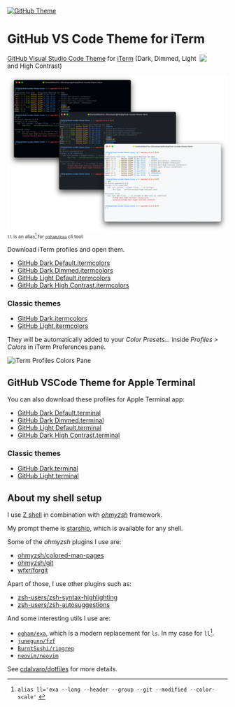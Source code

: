 [![GitHub Theme][vscode-github-theme-version]][github-vscode-theme-release]

# GitHub VS Code Theme for iTerm

<img src="https://github.gallerycdn.vsassets.io/extensions/github/github-vscode-theme/5.0.0/1632266107024/Microsoft.VisualStudio.Services.Icons.Default" width="64px" align="right" style="top: 1px; visibility: visible;" />

[GitHub Visual Studio Code Theme][vscode-github-theme-marketplace] for [iTerm](https://iterm2.com) (Dark, Dimmed, Light and High Contrast)

<p style="font-size:8pt">
  <img src="images/GitHubThemeiTerm.png">
  <code>ll</code> is an alias<span id="a1"><a href="#f1"><sup>1</sup></a></span> for <a href="https://github.com/ogham/exa"><code>ogham/exa</code></a> cli tool.
</p>

Download iTerm profiles and open them.

- [GitHub Dark Default.itermcolors](https://raw.githubusercontent.com/cdalvaro/github-theme-iterm/HEAD/GitHub%20Dark%20Default.itermcolors)
- [GitHub Dark Dimmed.itermcolors](https://raw.githubusercontent.com/cdalvaro/github-theme-iterm/HEAD/GitHub%20Dark%20Dimmed.itermcolors)
- [GitHub Light Default.itermcolors](https://raw.githubusercontent.com/cdalvaro/github-theme-iterm/HEAD/GitHub%20Light%20Default.itermcolors)
- [GitHub Dark High Contrast.itermcolors](https://raw.githubusercontent.com/cdalvaro/github-theme-iterm/HEAD/GitHub%20Dark%20High%20Contrast.itermcolors)

### Classic themes

- [GitHub Dark.itermcolors](https://raw.githubusercontent.com/cdalvaro/github-theme-iterm/HEAD/classic/GitHub%20Dark.itermcolors)
- [GitHub Light.itermcolors](https://raw.githubusercontent.com/cdalvaro/github-theme-iterm/HEAD/classic/GitHub%20Light.itermcolors)

They will be automatically added to your _Color Presets..._ inside _Profiles > Colors_ in iTerm Preferences pane.

![iTerm Profiles Colors Pane](images/iTermProfilesColorsPane.png)

## GitHub VSCode Theme for Apple Terminal

You can also download these profiles for Apple Terminal app:

- [GitHub Dark Default.terminal](https://raw.githubusercontent.com/cdalvaro/github-theme-iterm/HEAD/terminal/GitHub%20Dark%20Default.terminal)
- [GitHub Dark Dimmed.terminal](https://raw.githubusercontent.com/cdalvaro/github-theme-iterm/HEAD/terminal/GitHub%20Dark%20Dimmed.terminal)
- [GitHub Light Default.terminal](https://raw.githubusercontent.com/cdalvaro/github-theme-iterm/HEAD/terminal/GitHub%20Light%20Default.terminal)
- [GitHub Dark High Contrast.terminal](https://raw.githubusercontent.com/cdalvaro/github-theme-iterm/HEAD/terminal/GitHub%20Dark%20High%20Contrast.terminal)

### Classic themes

- [GitHub Dark.terminal](https://raw.githubusercontent.com/cdalvaro/github-theme-iterm/HEAD/terminal/classic/GitHub%20Dark.terminal)
- [GitHub Light.terminal](https://raw.githubusercontent.com/cdalvaro/github-theme-iterm/HEAD/terminal/classic/GitHub%20Light.terminal)

[vscode-github-theme-marketplace]: https://marketplace.visualstudio.com/items?itemName=GitHub.github-vscode-theme
[vscode-github-theme-version]: https://img.shields.io/badge/GitHub%20Theme-v5.0.0-007ACC?style=flat-square&logo=visual-studio-code&logoColor=007ACC
[github-vscode-theme-release]: https://github.com/primer/github-vscode-theme/releases/tag/v5.0.0

## About my shell setup

I use [Z shell](https://zsh.sourceforge.io) in combination with [_ohmyzsh_](https://ohmyz.sh) framework.

My prompt theme is [starship](https://starship.rs), which is available for any shell.

Some of the _ohmyzsh_ plugins I use are:

- [ohmyzsh/colored-man-pages](https://github.com/ohmyzsh/ohmyzsh/tree/master/plugins/colored-man-pages)
- [ohmyzsh/git](https://github.com/ohmyzsh/ohmyzsh/tree/master/plugins/git)
- [wfxr/forgit](https://github.com/wfxr/forgit)

Apart of those, I use other plugins such as:

- [zsh-users/zsh-syntax-highlighting](https://github.com/zsh-users/zsh-syntax-highlighting)
- [zsh-users/zsh-autosuggestions](https://github.com/zsh-users/zsh-autosuggestions)

And some interesting utils I use are:

- [`ogham/exa`](https://the.exa.website), which is a modern replacement for `ls`. In my case for `ll`<a href="#f1"><sup>1</sup></a>.
- [`junegunn/fzf`](https://github.com/junegunn/fzf)
- [`BurntSushi/ripgrep`](https://github.com/BurntSushi/ripgrep)
- [`neovim/neovim`](https://github.com/neovim/neovim)

See <a href="https://github.com/cdalvaro/dotfiles">cdalvaro/dotfiles</a> for more details.

---

1. <span id="f1"></span> `alias ll='exa --long --header --group --git --modified --color-scale'` [↩️](#a1)
